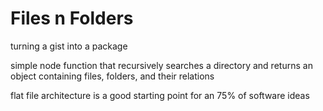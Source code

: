 # Files n Folders

turning a gist into a package

simple node function that recursively searches a directory and returns an object containing files, folders, and their relations

flat file architecture is a good starting point for an 75% of software ideas